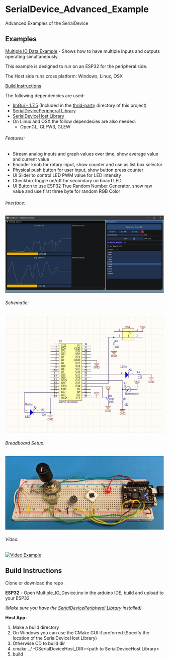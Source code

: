 # SerialDevice_Advanced_Example
Advanced Examples of the SerialDevice

**Examples**
-

[Multiple IO Data Example](SerialDevice_Multiple_IO/) - Shows how to have multiple inputs and outputs operating simultaneously.

This example is designed to run on an ESP32 for the peripheral side.

The Host side runs cross platform: Windows, Linux, OSX

[Build Instructions](#build-instructions)

The following dependencies are used:
* [ImGui - 1.7.5](https://github.com/ocornut/imgui/tree/v1.75) (Included in the [thrid-party](SerialDevice_Multiple_IO/Host_App/third-party/) directory of this project)
* [SerialDevicePeripheral Library](https://github.com/circuitsforfun/SerialDevicePeripheral)
* [SerialDeviceHost Library](https://github.com/circuitsforfun/SerialDeviceHost)
* On Linux and OSX the follow dependecies are also needed:
    * OpenGL, GLFW3, GLEW

###### Features:
* Stream analog inputs and graph values over time, show average value and current value
* Encoder knob for rotary input, show counter and use as list box selector
* Physical push button for user input, show button press counter
* UI Slider to control LED PWM value for LED intensity
* Checkbox toggle on/off for secondary on board LED
* UI Button to use ESP32 True Random Number Generator, show raw value and use first three byte for random RGB Color

###### Interface:

![MultipleIOExampleGUI](img/Multiple_IO_GUI.jpg)

###### Schematic:

![MultipleIOSchematic](img/Multiple_IO_Schematic.jpg)

###### Breadboard Setup:

![MultipleIOBreadboard](img/Breadboard.jpg)

###### Video:

[![Video Example](http://img.youtube.com/vi/81um2HNy-0M/0.jpg)](http://www.youtube.com/watch?v=81um2HNy-0M "Serial Device Peripheral - Multiple IO Example")


## Build Instructions

Clone or download the repo

**ESP32** - Open Multiple_IO_Device.ino in the arduino IDE, build and upload to your ESP32

_(Make sure you have the [SerialDevicePeripheral Library](https://github.com/circuitsforfun/SerialDevicePeripheral) installed)_  

**Host App:**
1. Make a build directory
2. On Windows you can use the CMake GUI if preferred (Specify the location of the SerialDeviceHost Library)
3. Otherwise CD to build dir
4. cmake ../ -DSerialDeviceHost_DIR=\<path to SerialDeviceHost Library>
5. build

